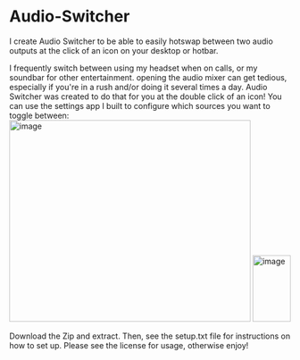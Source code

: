 # Audio-Switcher
I create Audio Switcher to be able to easily hotswap between two audio outputs at the click of an icon on your desktop or hotbar.

I frequently switch between using my headset when on calls, or my soundbar for other entertainment. opening the audio mixer can get tedious, especially if you're in a rush and/or doing it several times a day. 
Audio Switcher was created to do that for you at the double click of an icon! You can use the settings app I built to configure which sources you want to toggle between:
<img width="432" height="361" alt="image" src="https://github.com/user-attachments/assets/ab7efdbe-d2b3-4332-84a2-785d2e561972" />
<img width="68" height="119" alt="image" src="https://github.com/user-attachments/assets/b378fce3-94f5-40f9-8bf6-85714e30f2b9" />

Download the Zip and extract. Then, see the setup.txt file for instructions on how to set up.
Please see the license for usage, otherwise enjoy!

